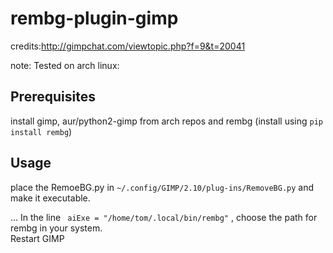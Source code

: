 # rembg-plugin-gimp

credits:http://gimpchat.com/viewtopic.php?f=9&t=20041

note: Tested on arch linux: 

## Prerequisites
install gimp, aur/python2-gimp from arch repos and
rembg (install using ```pip install rembg```)

## Usage
place the RemoeBG.py in ```~/.config/GIMP/2.10/plug-ins/RemoveBG.py``` and make it executable.

...
In the line ```  aiExe = "/home/tom/.local/bin/rembg" ``` , choose the path for rembg in your system.  
Restart GIMP


